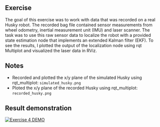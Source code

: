 ## Exercise
The goal of this exercise was to work with data that was recorded on a real Husky robot. The
recorded bag file contained sensor measurements from wheel odometry, inertial
measurement unit (IMU) and laser scanner. The task was to use this raw sensor data to
localize the robot with a provided state estimation node that implements an extended
Kalman filter (EKF). To see the results, I plotted the output of the localization node using rqt Multiplot and
visualized the laser data in RViz.

## Notes
- Recorded and plotted the x/y plane of the simulated Husky using rqt_multiplot: `simulated_husky.png`
- Ploted the x/y plane of the recorded Husky using rqt_multiplot: `recorded_husky.png`

## Result demonstration

[![Exercise 4 DEMO](https://img.youtube.com/vi/5KdlKruCI6k/0.jpg)](https://youtu.be/5KdlKruCI6k)